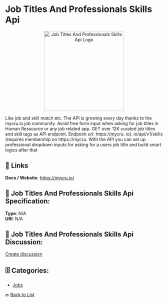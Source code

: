 # Job Titles And Professionals Skills Api
<p align="center">
    <img width="256" src="https://raw.githubusercontent.com/apis-list/apis-list/main/apis/job-titles-and-professionals-skills-api/logo_256x256.png" alt="Job Titles And Professionals Skills Api Logo"/>
</p>

Like job and skill match etc.  The API is growing every day thanks to the mycru.io job community. Avoid free form input when asking for job titles in Human Ressource or any job related app. GET over 12K curated job titles and skill tags as API endpoint. Endpoint url: https://mycru. io). io/api/v1/skills (requires membership on https://mycru.  With the API you can set up professional dropdown inputs for asking for a users job title and build smart logics after that

##  🔗 Links
**Docs / Website**: https://mycru.io/

## 🧬 Job Titles And Professionals Skills Api Specification:
**Type**: N/A  
**URI**: N/A

## 💬 Job Titles And Professionals Skills Api Discussion:
[Create discussion](https://github.com/apis-list/apis-list/discussions/new)

## 🗄️ Categories:
- [Jobs](https://github.com/apis-list/apis-list#jobs-)




🔙 [Back to List](https://github.com/apis-list/apis-list)
